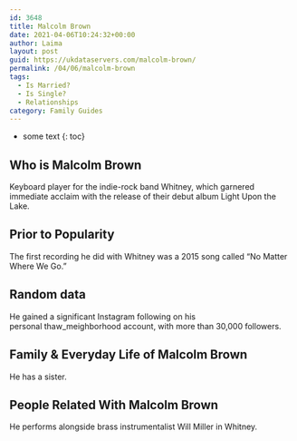 ```yaml
---
id: 3648
title: Malcolm Brown
date: 2021-04-06T10:24:32+00:00
author: Laima
layout: post
guid: https://ukdataservers.com/malcolm-brown/
permalink: /04/06/malcolm-brown
tags:
  - Is Married?
  - Is Single?
  - Relationships
category: Family Guides
---
```


* some text
{: toc}


## Who is Malcolm Brown
                  
                  
                  
Keyboard player for the indie-rock band Whitney, which garnered immediate acclaim with the release of their debut album Light Upon the Lake.
                  
              
            
              
            
                
                
                
## Prior to Popularity
                  
                  
                  
The first recording he did with Whitney was a 2015 song called &#8220;No Matter Where We Go.&#8221;
                  
              
            
              
            
                
                
                
## Random data
                  
                  
                  
He gained a significant Instagram following on his personal thaw_meighborhood account, with more than 30,000 followers.
                  
              
            
              
            
                
                
                
## Family & Everyday Life of Malcolm Brown
                  
                  
                  
He has a sister.
                  
              
            
              
            
                
                
                
## People Related With Malcolm Brown
                  
                  
                  
He performs alongside brass instrumentalist Will Miller in Whitney.
                  
              
            
              
            
                
              
            
              
              
            
            
              
            
          
          
          